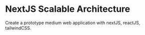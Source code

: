 # NextJS Scalable Architecture
Create a prototype medium web application with nextJS, reactJS, tailwindCSS.
